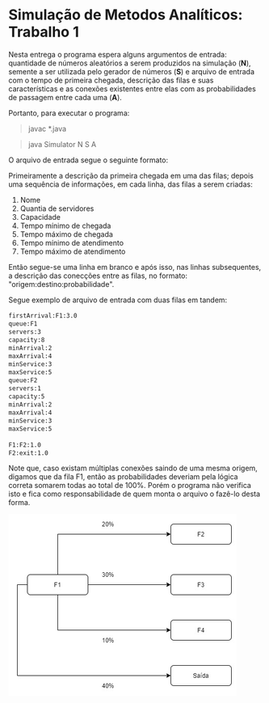 # Simulação de Metodos Analíticos: Trabalho 1
<p align="justify">

Nesta entrega o programa espera alguns argumentos de entrada: quantidade de números aleatórios a serem produzidos na simulação (**N**), semente a ser utilizada pelo gerador de números (**S**) e arquivo de entrada com o tempo de primeira chegada, descrição das filas e suas características e as conexões existentes entre elas com as probabilidades de passagem entre cada uma (**A**).

Portanto, para executar o programa:
> javac *.java

> java Simulator N S A

O arquivo de entrada segue o seguinte formato:

Primeiramente a descrição da primeira chegada em uma das filas;
depois uma sequência de informações, em cada linha, das filas a serem criadas:
1. Nome
2. Quantia de servidores
3. Capacidade
4. Tempo mínimo de chegada
5. Tempo máximo de chegada
6. Tempo mínimo de atendimento
7. Tempo máximo de atendimento

Então segue-se uma linha em branco e após isso, nas linhas subsequentes, a descrição das conecções entre as filas, no formato: "origem:destino:probabilidade".

Segue exemplo de arquivo de entrada com duas filas em tandem:

```
firstArrival:F1:3.0
queue:F1
servers:3
capacity:8
minArrival:2
maxArrival:4
minService:3
maxService:5
queue:F2
servers:1
capacity:5
minArrival:2
maxArrival:4
minService:3
maxService:5

F1:F2:1.0
F2:exit:1.0
```

Note que, caso existam múltiplas conexões saindo de uma mesma origem, digamos que da fila F1, então as probabilidades deveriam pela lógica correta somarem todas ao total de 100%. Porém o programa não verifica isto e fica como responsabilidade de quem monta o arquivo o fazê-lo desta forma.

![exemplo](imagens/Exemplo1.jpg)
</p>